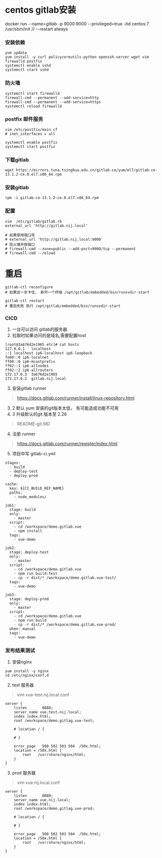 # centos gitlab安装

docker run --name=gitlab -p 9000:9000 --privileged=true -itd centos:7 /usr/sbin/init
   // --restart always


### 安装依赖
~~~
yum update
yum install -y curl policycoreutils-python openssh-server wget vim firewalld postfix
systemctl enable sshd
systemctl start sshd
~~~

### 防火墙
~~~
systemctl start firewalld
firewall-cmd --permanent --add-service=http
firewall-cmd --permanent --add-service=https
systemctl reload firewalld
~~~

### postfix 邮件服务
~~~
vim /etc/postfix/main.cf
# inet_interfaces = all

systemctl enable postfix
systemctl start postfix
~~~

### 下载gitlab
~~~
wget https://mirrors.tuna.tsinghua.edu.cn/gitlab-ce/yum/el7/gitlab-ce-13.1.2-ce.0.el7.x86_64.rpm
~~~

### 安装gitlab
~~~
rpm -i gitlab-ce-13.1.2-ce.0.el7.x86_64.rpm
~~~

### 配置
~~~
vim  /etc/gitlab/gitlab.rb
external_url 'http://gitlab.nij.local'

# 如果使用端口号
# external_url 'http://gitlab.nij.local:9000'
# 防火墙开放端口
# firewall-cmd --zone=public --add-port=9000/tcp --permanent
# firewall-cmd --reload
~~~

# 重启
~~~
gitlab-ctl reconfigure
# 如果这一步卡住， 新开一个终端 /opt/gitlab/embedded/bin/runsvdir-start

gitlab-ctl restart
# 重启失败 执行 /opt/gitlab/embedded/bin/runsvdir-start
~~~


### CICD
1. 一台可以访问 gitlab的服务器
2. 拉取时如果访问的是域名,需要配置host
~~~
[root@3a676d2e1965 etc]# cat hosts
127.0.0.1	localhost
::1	localhost ip6-localhost ip6-loopback
fe00::0	ip6-localnet
ff00::0	ip6-mcastprefix
ff02::1	ip6-allnodes
ff02::2	ip6-allrouters
172.17.0.3	3a676d2e1965
172.17.0.2	gitlab.nij.local 
~~~

3. 安装gitlab runner
> https://docs.gitlab.com/runner/install/linux-repository.html

3. 2 默认 yum 安装的git版本太低， 有可能造成功能不可用
3. 3 升级默认的git 版本至  2.26
> README-git.MD


4. 注册 runner
> https://docs.gitlab.com/runner/register/index.html

5. 项目中写 gitlab-ci.yml
~~~
stages:
  - build
  - deploy-test
  - deploy-prod

cache:
  key: ${CI_BUILD_REF_NAME}
  paths:
    - node_modules/

job1:
  stage: build
  only:
    - master
  script:
    - cd /workspace/demo.gitlab.vue
    - npm install
  tags: 
    - vue-demo

job2:
  stage: deploy-test
  only:
    - master
  script:
    - cd /workspace/demo.gitlab.vue
    - npm run build:test
    - cp -r dist/* /workspace/demo.gitlab.vue-test/
  tags: 
    - vue-demo

job3:
  stage: deploy-prod
  only:
    - master
  script:
    - cd /workspace/demo.gitlab.vue
    - npm run build
    - cp -r dist/* /workspace/demo.gitlab.vue-prod/
  when: manual
  tags: 
    - vue-demo
~~~

### 发布结果测试
1. 安装nginx
~~~
yum install -y nginx
cd /etc/nginx/conf.d
~~~

2. test 服务器
> vim vue-test.nij.local.conf
~~~
server {
    listen       8080;
    server_name vue-test.nij.local;
    index index.html;
    root /workspace/demo.gitlag.vue-test;

    # location / {
        
    # }

    error_page   500 502 503 504  /50x.html;
    location = /50x.html {
        root   /usr/share/nginx/html;
    }
}
~~~

3. prod 服务器
> vim vue.nij.local.conf
~~~
server {
    listen       8080;
    server_name vue.nij.local;
    index index.html;
    root /workspace/demo.gitlag.vue-prod;

    # location / {
        
    # }

    error_page   500 502 503 504  /50x.html;
    location = /50x.html {
        root   /usr/share/nginx/html;
    }
}
~~~